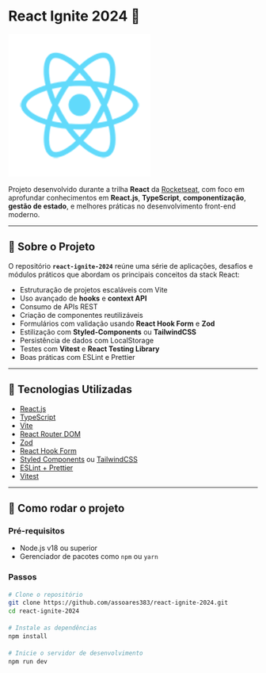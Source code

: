 # React Ignite 2024 🚀

![React](https://raw.githubusercontent.com/github/explore/main/topics/react/react.png)

Projeto desenvolvido durante a trilha **React** da [Rocketseat](https://www.rocketseat.com.br/), com foco em aprofundar conhecimentos em **React.js**, **TypeScript**, **componentização**, **gestão de estado**, e melhores práticas no desenvolvimento front-end moderno.

---

## 📌 Sobre o Projeto

O repositório **`react-ignite-2024`** reúne uma série de aplicações, desafios e módulos práticos que abordam os principais conceitos da stack React:

- Estruturação de projetos escaláveis com Vite
- Uso avançado de **hooks** e **context API**
- Consumo de APIs REST
- Criação de componentes reutilizáveis
- Formulários com validação usando **React Hook Form** e **Zod**
- Estilização com **Styled-Components** ou **TailwindCSS**
- Persistência de dados com LocalStorage
- Testes com **Vitest** e **React Testing Library**
- Boas práticas com ESLint e Prettier

---

## 🧪 Tecnologias Utilizadas

- [React.js](https://reactjs.org/)
- [TypeScript](https://www.typescriptlang.org/)
- [Vite](https://vitejs.dev/)
- [React Router DOM](https://reactrouter.com/)
- [Zod](https://zod.dev/)
- [React Hook Form](https://react-hook-form.com/)
- [Styled Components](https://styled-components.com/) ou [TailwindCSS](https://tailwindcss.com/)
- [ESLint + Prettier](https://eslint.org/)
- [Vitest](https://vitest.dev/)

---

## 🚀 Como rodar o projeto

### Pré-requisitos

- Node.js v18 ou superior
- Gerenciador de pacotes como `npm` ou `yarn`

### Passos

```bash
# Clone o repositório
git clone https://github.com/assoares383/react-ignite-2024.git
cd react-ignite-2024

# Instale as dependências
npm install

# Inicie o servidor de desenvolvimento
npm run dev
